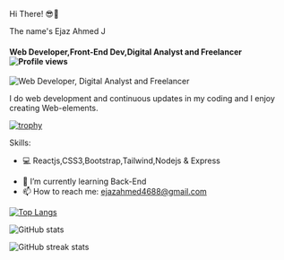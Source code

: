 Hi There! 😎👋

The name's Ejaz Ahmed J 
#### Web Developer,Front-End Dev,Digital Analyst and Freelancer                          ![Profile views](https://gpvc.arturio.dev/Ejaz-100400)  

![Web Developer, Digital Analyst and Freelancer ](https://img.freepik.com/free-vector/web-development-programmer-engineering-coding-website-augmented-reality-interface-screens-developer-project-engineer-programming-software-application-design-cartoon-illustration_107791-3863.jpg)


I do web development and continuous updates in my coding and I enjoy creating Web-elements.


<!-- <video src="https://github.com/Ejaz-100400/media/blob/main/ejaportfolio.mp4"></video> -->
 

[![trophy](https://github-profile-trophy.vercel.app/?username=Ejaz-100400)](https://github.com/ryo-ma/github-profile-trophy)


Skills: 
* 💻 Reactjs,CSS3,Bootstrap,Tailwind,Nodejs & Express 
- 🌱 I’m currently learning Back-End   
- 📫 How to reach me: ejazahmed4688@gmail.com  


[![Top Langs](https://github-readme-stats.vercel.app/api/top-langs/?username=Ejaz-100400)](https://github.com/anuraghazra/github-readme-stats)

![GitHub stats](https://github-readme-stats.vercel.app/api?username=Ejaz-100400&show_icons=true)  

![GitHub streak stats](https://github-readme-streak-stats.herokuapp.com/?user=Ejaz-100400)  
<!-- ![GitHub Activity Graph](https://activity-graph.herokuapp.com/graph?username=Ejaz-100400)   -->



